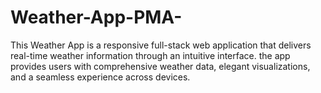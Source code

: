 # Weather-App-PMA-
This Weather App is a responsive full-stack web application that delivers real-time weather information through an intuitive interface. the app provides users with comprehensive weather data, elegant visualizations, and a seamless experience across devices.
